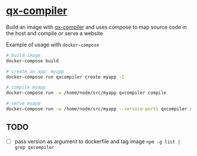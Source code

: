 # [qx-compiler]

Build an image with [qx-compiler] and uses compose to map source code in the host
and compile or serve a website

Example of usage with ```docker-compose```

```bash
# build image
docker-compose build

# create an app: myapp
docker-compose run qxcompiler create myapp -I

# compile myapp
docker-compose run -w /home/node/src/myapp qxcompiler compile

# serve myapp
docker-compose run -w /home/node/src/myapp --service-ports qxcompiler serve

```

## TODO

- [ ] pass version as argument to dockerfile and tag image ```npm -g list | grep qxcompiler```

[1]:https://www.npmjs.com/package/qxcompiler
[qx-compiler]:https://github.com/qooxdoo/qooxdoo-compiler 
